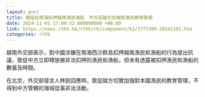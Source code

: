 ```yaml
---
layout: post
title: 被指在南海扣押越南漁民漁船　中方促越方加強對漁民教育管理
date: 2024-11-01 17:09:52.000000000 +08:00
link: https://news.rthk.hk/rthk/ch/component/k2/1777209-20241101.htm
categories: rthk
---
```


越南外交部表示，對中國涉嫌在南海西沙群島扣押越南漁民和漁船的行為提出抗議，敦促中方立即釋放被非法扣押的漁民和漁船，但未有透露被扣押漁民和漁船的數量及時間。

在北京，外交部發言人林劍回應時，敦促越方切實加強對本國漁民的教育管理，不得到中方管轄的海域從事非法活動。
